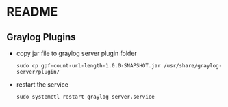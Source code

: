 # README #

Graylog Plugins
------------------

- copy jar file to graylog server plugin folder
	```
	sudo cp gpf-count-url-length-1.0.0-SNAPSHOT.jar /usr/share/graylog-server/plugin/
	```	

- restart the service
	```
	sudo systemctl restart graylog-server.service
	```

